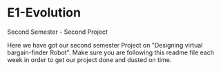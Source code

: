 # E1-Evolution
Second Semester - Second Project

Here we have got our second semester Project on "Designing virtual bargain-finder Robot".
Make sure you are following this readme file each week in order to get our project done and dusted on time.
